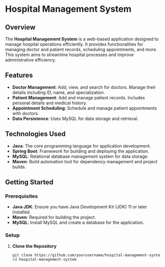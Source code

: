 # Hospital Management System

## Overview

The **Hospital Management System** is a web-based application designed to manage hospital operations efficiently. It provides functionalities for managing doctor and patient records, scheduling appointments, and more. This system aims to streamline hospital processes and improve administrative efficiency.

## Features

- **Doctor Management**: Add, view, and search for doctors. Manage their details including ID, name, and specialization.
- **Patient Management**: Add and manage patient records. Includes personal details and medical history.
- **Appointment Scheduling**: Schedule and manage patient appointments with doctors.
- **Data Persistence**: Uses MySQL for data storage and retrieval.

## Technologies Used

- **Java**: The core programming language for application development.
- **Spring Boot**: Framework for building and deploying the application.
- **MySQL**: Relational database management system for data storage.
- **Maven**: Build automation tool for dependency management and project builds.

## Getting Started

### Prerequisites

- **Java JDK**: Ensure you have Java Development Kit (JDK) 11 or later installed.
- **Maven**: Required for building the project.
- **MySQL**: Install MySQL and create a database for the application.

### Setup

1. **Clone the Repository**

   ```bash
   git clone https://github.com/yourusername/hospital-management-system.git
   cd hospital-management-system
